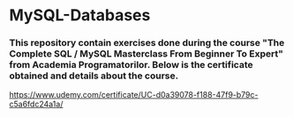 # MySQL-Databases

### This repository contain exercises done during the course "The Complete SQL / MySQL Masterclass From Beginner To Expert" from Academia Programatorilor. Below is the certificate obtained and details about the course.

https://www.udemy.com/certificate/UC-d0a39078-f188-47f9-b79c-c5a6fdc24a1a/
